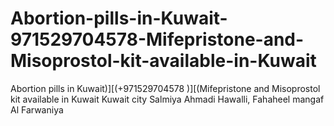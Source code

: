 # Abortion-pills-in-Kuwait-971529704578-Mifepristone-and-Misoprostol-kit-available-in-Kuwait
Abortion pills in Kuwait)][(+971529704578 )][(Mifepristone and Misoprostol kit available in Kuwait Kuwait city Salmiya Ahmadi Hawalli, Fahaheel mangaf Al Farwaniya
